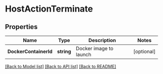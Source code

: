 # HostActionTerminate

## Properties

Name | Type | Description | Notes
------------ | ------------- | ------------- | -------------
**DockerContainerId** | **string** | Docker image to launch | [optional] 

[[Back to Model list]](../README.md#documentation-for-models) [[Back to API list]](../README.md#documentation-for-api-endpoints) [[Back to README]](../README.md)



